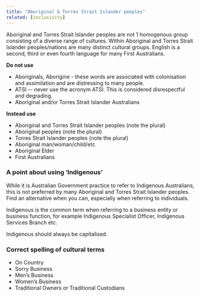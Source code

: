 ```yaml
---
title: "Aboriginal & Torres Strait Islander peoples"
related: [inclusivity]
---
```


Aboriginal and Torres Strait Islander peoples are not 1 homogenous group consisting of a diverse range of cultures. Within Aboriginal and Torres Strait Islander peoples/nations are many distinct cultural groups. English is a second, third or even fourth language for many First Australians.

**Do not use**

- Aboriginals, Aborigine - these words are associated with colonisation and assimilation and are distressing to many people.
- ATSI -- never use the acronym ATSI. This is considered disrespectful and degrading.
- Aboriginal and/or Torres Strait Islander Australians

**Instead use**

- Aboriginal and Torres Strait Islander peoples (note the plural)
- Aboriginal peoples (note the plural)
- Torres Strait Islander peoples (note the plural)
- Aboriginal man/woman/child/etc
- Aboriginal Elder
- First Australians

### A point about using ‘Indigenous’

While it is Australian Government practice to refer to Indigenous Australians, this is not preferred by many Aboriginal and Torres Strait Islander peoples. Find an alternative when you can, especially when referring to individuals.

Indigenous is the common term when referring to a business entity or business function, for example Indigenous Specialist Officer, Indigenous Services Branch etc.

Indigenous should always be capitalised.

### Correct spelling of cultural terms

- On Country
- Sorry Business
- Men’s Business
- Women’s Business
- Traditional Owners or Traditional Custodians
